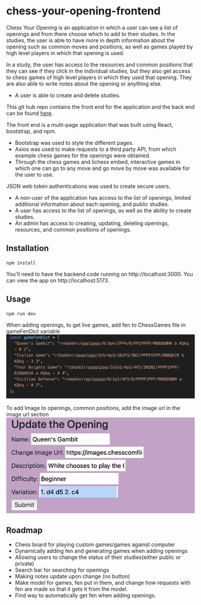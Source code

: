 # chess-your-opening-frontend

Chess Your Opening is an application in which a user can see a list of openings and from there choose which to add to their studies. In the studies, the user is able to have more in depth information about the opening such as common moves and positions, as well as games played by high level players in which that opening is used.

In a study, the user has access to the resources and common positions that they can see if they click in the individual studies, but they also get access to chess games of high level players in which they used that opening. They are also able to write notes about the opening or anything else.

- A user is able to create and delete studies.

This git hub repo contains the front end for the application and the back end can be found [here](https://github.com/avrrodriguez/chess-your-opening).

The front end is a multi-page application that was built using React, bootstrap, and npm.

- Bootstrap was used to style the different pages.
- Axios was used to make requests to a third party API, from which example chess games for the openings were obtained.
- Through the chess games and lichess embed, interactive games in which one can go to any move and go move by move was available for the user to use.

JSON web token authentications was used to create secure users.

- A non-user of the application has access to the list of openings, limited additional information about each opening, and public studies.
- A user has access to the list of openings, as well as the ability to create studies.
- An admin has access to creating, updating, deleting openings, resources, and common positions of openings.

## Installation

```
npm install
```

You'll need to have the backend code running on http://localhost:3000.
You can view the app on http://localhost:5173.

## Usage

```
npm run dev
```

When adding openings, to get live games, add fen to ChessGames file in gameFenDict variable
![screenshot](gamefen_screenshot.png)

To add Image to openings, common positions, add the image url in the image url section
![screenshot](openingUpdate.png)

## Roadmap

- Chess board for playing custom games/games against computer
- Dynamically adding fen and generating games when adding openings
- Allowing users to change the status of their studies(either public or private)
- Search bar for searching for openings
- Making notes update upon change (no button)
- Make model for games, fen put in them, and change how requests with fen are made so that it gets it from the model.
- Find way to automatically get fen when adding openings.
